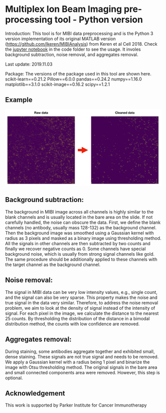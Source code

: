 # Multiplex Ion Beam Imaging pre-processing tool - Python version 

Introduction: This tool is for MIBI data preprocessing and is the Python 3 version implementation of its original MATLAB version (https://github.com/lkeren/MIBIAnalysis) from Keren et al Cell 2018. Check the [jupyter notebook](https://github.com/dpeerlab/MIBI_pre-processing_pipeline/blob/master/code/MIBI_preprocessing_demo-2019-11-03.ipynb) in the code folder to see the usage. It involes background subtraction, noise removal, and aggregates removal.

Last update: 2019.11.03

Package: The versions of the package used in this tool are shown here.
scikit-learn==0.21.2
Pillow==6.0.0
pandas==0.24.2
numpy==1.16.0
matplotlib==3.1.0
scikit-image==0.16.2
scipy==1.2.1

## Example

![Example](./resource/example.png)

## Background subtraction: 

The background in MIBI image across all channels is highly similar to the blank channels and is usually located in the bare area on the slide. If not carefully handled, the noise can obscure the data. First, we define the blank channels (no antibody, usually mass 128-132) as the background channel. Then the background image was smoothed using a Gaussian kernel with radius as 3 pixels and masked as a binary image using thresholding method. All the signals in other channels are then subtracted by two counts and finally we recover negative counts as 0. Some channels have special background noise, which is usually from strong signal channels like gold. The same procedure should be additionally applied to these channels with the target channel as the background channel.

## Noise removal: 

The signal in MIBI data can be very low intensity values, e.g., single count, and the signal can also be very sparse. This property makes the noise and true signal in the data very similar. Therefore, to address the noise removal problem, we aim to look at the density of signal instead of the intensity of signal. For each pixel in the image, we calculate the distance to the nearest 25 counts. By thresholding the distribution of the distance in a bimodal distribution method, the counts with low confidence are removed.


## Aggregates removal:

During staining, some antibodies aggregate together and exhibited small, dense staining. These signals are not true signal and needs to be removed. We apply a Gaussian kernel with a radius being 1 pixel and binarize the image with Otsu thresholding method. The original signals in the bare area and small connected components area were removed. However, this step is optional.




## Acknowledgement 
This work is supported by Parker Institute for Cancer Immunotherapy
